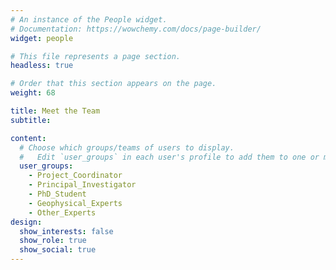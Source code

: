 ```yaml
---
# An instance of the People widget.
# Documentation: https://wowchemy.com/docs/page-builder/
widget: people

# This file represents a page section.
headless: true

# Order that this section appears on the page.
weight: 68

title: Meet the Team
subtitle:

content:
  # Choose which groups/teams of users to display.
  #   Edit `user_groups` in each user's profile to add them to one or more of these groups.
  user_groups:
    - Project_Coordinator
    - Principal_Investigator
    - PhD_Student
    - Geophysical_Experts
    - Other_Experts
design:
  show_interests: false
  show_role: true
  show_social: true
---
```

